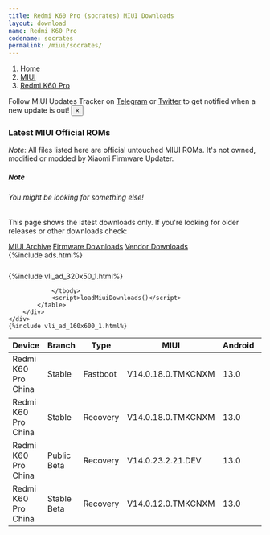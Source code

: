 ```yaml
---
title: Redmi K60 Pro (socrates) MIUI Downloads
layout: download
name: Redmi K60 Pro
codename: socrates
permalink: /miui/socrates/
---
```

<nav aria-label="breadcrumb">
    <ol class="breadcrumb">
        <li class="breadcrumb-item"><a href="/">Home</a></li>
        <li class="breadcrumb-item"><a href="/miui/">MIUI</a></li>
        <li class="breadcrumb-item active" aria-current="page"><a href="/miui/socrates/">Redmi K60 Pro</a></li>
    </ol>
</nav>
<div class="alert alert-primary alert-dismissible fade show" role="alert">
    Follow MIUI Updates Tracker on <a href="https://t.me/MIUIUpdatesTracker" class="alert-link">Telegram</a>
     or <a href="https://twitter.com/MiFwUpdater" class="alert-link">Twitter</a> to get notified when a new update is out!
    <button type="button" class="close" data-dismiss="alert" aria-label="Close">
        <span aria-hidden="true">&times;</span>
    </button>
</div>

### Latest MIUI Official ROMs
*Note*: All files listed here are official untouched MIUI ROMs. It's not owned, modified or modded by Xiaomi Firmware Updater.
<div class="card">
  <div class="card-body">
    <h5 class="card-title">Note</h5>
    <h6 class="card-subtitle mb-2 text-muted">You might be looking for something else!</h6>
    <p class="card-text">This page shows the latest downloads only.
     If you're looking for older releases or other downloads check:</p>
    <a href="/archive/miui/socrates/" class="card-link">MIUI Archive</a>
    <a href="/firmware/socrates/" class="card-link">Firmware Downloads</a>
    <a href="/vendor/socrates/" class="card-link">Vendor Downloads</a>
  </div>
</div>
{%include ads.html%}
<div class="row justify-content-center">
    <div class="col-10">
        <div class="table-responsive-md" style="margin-top: 25px;">
            {%include vli_ad_320x50_1.html%}
            <table id="miui" class="display dt-responsive nowrap compact table table-striped table-hover table-sm">
                <thead class="thead-dark">
                    <tr>
                        <th data-ref="device">Device</th>
                        <th data-ref="branch">Branch</th>
                        <th data-ref="type">Type</th>
                        <th data-ref="miui">MIUI</th>
                        <th data-ref="android">Android</th>
                        <th data-ref="size">Size</th>
                        <th data-ref="size">Date</th>
                        <th data-ref="link">Link</th>
                    </tr>
                </thead>
                <tbody>
                <tr><td>Redmi K60 Pro China</td><td>Stable</td><td>Fastboot</td><td>V14.0.18.0.TMKCNXM</td><td>13.0</td><td>7.9 GB</td><td>2023-02-06</td><td><a href="/miui/socrates/stable/V14.0.18.0.TMKCNXM/">Download</a></td></tr>
<tr><td>Redmi K60 Pro China</td><td>Stable</td><td>Recovery</td><td>V14.0.18.0.TMKCNXM</td><td>13.0</td><td>6.5 GB</td><td>2023-02-13</td><td><a href="/miui/socrates/stable/V14.0.18.0.TMKCNXM/">Download</a></td></tr>
<tr><td>Redmi K60 Pro China</td><td>Public Beta</td><td>Recovery</td><td>V14.0.23.2.21.DEV</td><td>13.0</td><td>6.6 GB</td><td>2023-02-24</td><td><a href="/miui/socrates/public beta/V14.0.23.2.21.DEV/">Download</a></td></tr>
<tr><td>Redmi K60 Pro China</td><td>Stable Beta</td><td>Recovery</td><td>V14.0.12.0.TMKCNXM</td><td>13.0</td><td>6.5 GB</td><td>2023-01-07</td><td><a href="/miui/socrates/stable beta/V14.0.12.0.TMKCNXM/">Download</a></td></tr>

                </tbody>
                <script>loadMiuiDownloads()</script>
            </table>
        </div>
    </div>
    {%include vli_ad_160x600_1.html%}
</div>
